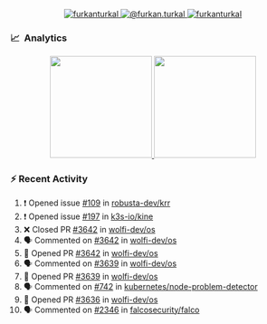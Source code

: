 <p align="center">
  <a href="https://linkedin.com/in/furkanturkal" target="blank">
    <img src="https://img.shields.io/badge/linkedin-%230077B5.svg?&style=for-the-badge&logo=linkedin&logoColor=white" alt="furkanturkal" />
  </a>
  <a href="https://medium.com/@furkan.turkal" target="blank">
    <img src="https://img.shields.io/badge/medium-%2312100E.svg?&style=for-the-badge&logo=medium&logoColor=white" alt="@furkan.turkal" />
  </a>
  <a href="https://twitter.com/furkanturkaI" target="blank">
    <img src="https://img.shields.io/badge/Twitter-1DA1F2?style=for-the-badge&logo=twitter&logoColor=white" alt="furkanturkaI" />
  </a>
</p>

### 📈 &nbsp;Analytics

<p align="center">
  <a href="https://coderstats.net/github/#Dentrax">
    <img height="180em" src="https://github-readme-stats-eight-theta.vercel.app/api?username=Dentrax&show_icons=true&theme=algolia&include_all_commits=true&count_private=true&line_height=26"/>
    <img height="180em" src="https://github-readme-stats-eight-theta.vercel.app/api/top-langs/?username=Dentrax&layout=compact&langs_count=8&theme=algolia&line_height=26"/>
  </a>
</p>

### :zap: Recent Activity

<!--START_SECTION:activity-->
1. ❗ Opened issue [#109](https://github.com/robusta-dev/krr/issues/109) in [robusta-dev/krr](https://github.com/robusta-dev/krr)
2. ❗ Opened issue [#197](https://github.com/k3s-io/kine/issues/197) in [k3s-io/kine](https://github.com/k3s-io/kine)
3. ❌ Closed PR [#3642](https://github.com/wolfi-dev/os/pull/3642) in [wolfi-dev/os](https://github.com/wolfi-dev/os)
4. 🗣 Commented on [#3642](https://github.com/wolfi-dev/os/pull/3642#issuecomment-1637072466) in [wolfi-dev/os](https://github.com/wolfi-dev/os)
5. 💪 Opened PR [#3642](https://github.com/wolfi-dev/os/pull/3642) in [wolfi-dev/os](https://github.com/wolfi-dev/os)
6. 🗣 Commented on [#3639](https://github.com/wolfi-dev/os/pull/3639#issuecomment-1637068005) in [wolfi-dev/os](https://github.com/wolfi-dev/os)
7. 💪 Opened PR [#3639](https://github.com/wolfi-dev/os/pull/3639) in [wolfi-dev/os](https://github.com/wolfi-dev/os)
8. 🗣 Commented on [#742](https://github.com/kubernetes/node-problem-detector/issues/742#issuecomment-1637033693) in [kubernetes/node-problem-detector](https://github.com/kubernetes/node-problem-detector)
9. 💪 Opened PR [#3636](https://github.com/wolfi-dev/os/pull/3636) in [wolfi-dev/os](https://github.com/wolfi-dev/os)
10. 🗣 Commented on [#2346](https://github.com/falcosecurity/falco/issues/2346#issuecomment-1635439846) in [falcosecurity/falco](https://github.com/falcosecurity/falco)
<!--END_SECTION:activity-->
